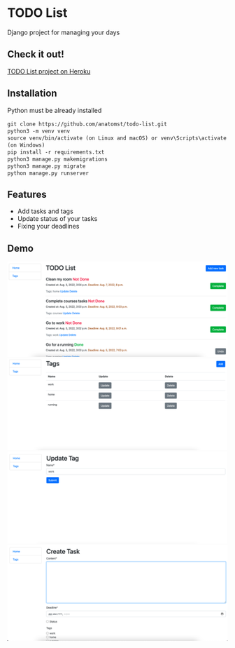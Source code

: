 # TODO List

Django project for managing your days

## Check it out!

[TODO List project on Heroku](https://todo-list-note-app.herokuapp.com/)

## Installation

Python must be already installed

```shell
git clone https://github.com/anatomst/todo-list.git
python3 -m venv venv
source venv/bin/activate (on Linux and macOS) or venv\Scripts\activate (on Windows)
pip install -r requirements.txt
python3 manage.py makemigrations
python3 manage.py migrate
python manage.py runserver
```

## Features

* Add tasks and tags
* Update status of your tasks
* Fixing your deadlines


## Demo

![Website Interface](demo.png)
![Website Interface](demo4.png)
![Website Interface](demo2.png)
![Website Interface](demo3.png)

